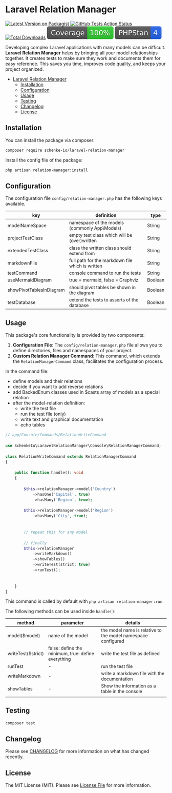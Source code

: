 <!--

This file was written by 'WriteMarkdownCommand.php' line 23 using
SchenkeIo\PackagingTools\Markdown\MarkdownAssembler

Do not edit manually as it will be overwritten.

-->
# Laravel Relation Manager

[![Latest Version on Packagist](https://img.shields.io/packagist/v/schenke-io/laravel-relation-manager.svg?style=flat-square)](https://packagist.org/packages/schenke-io/laravel-relation-manager)
[![GitHub Tests Action Status](https://img.shields.io/github/actions/workflow/status/schenke-io/laravel-relation-manager/run-tests.yml?branch=main&label=tests&style=flat-square)](https://github.com/schenke-io/laravel-relation-manager/actions?query=workflow%3Arun-tests+branch%3Amain)
[![Total Downloads](https://img.shields.io/packagist/dt/schenke-io/laravel-relation-manager.svg?style=flat-square)](https://packagist.org/packages/schenke-io/laravel-relation-manager)
[![Coverage](.github/coverage.svg)]()
[![PHPStan](.github/phpstan.svg)]()

Developing complex Laravel applications with many models can be difficult.
**Laravel Relation Manager** helps by bringing all your model relationships
together. It creates tests to make sure they work and documents them for
easy reference. This saves you time, improves code quality,
and keeps your project organized.



* [Laravel Relation Manager](#laravel-relation-manager)
  * [Installation](#installation)
  * [Configuration](#configuration)
  * [Usage](#usage)
  * [Testing](#testing)
  * [Changelog](#changelog)
  * [License](#license)



## Installation

You can install the package via composer:

```bash
composer require schenke-io/laravel-relation-manager
```
Install the config file of the package:

```bash
php artisan relation-manager:install
```





## Configuration

The configuration file `config/relation-manager.php` has the following keys available.




| key                      | definition                                       | type    |
|--------------------------|--------------------------------------------------|---------|
| modelNameSpace           | namespace of the models (commonly App\Models)    | String  |
| projectTestClass         | empty test class which will be (over)written     | String  |
| extendedTestClass        | class the written class should extend from       | String  |
| markdownFile             | full path for the markdown file which is written | String  |
| testCommand              | console command to run the tests                 | String  |
| useMermaidDiagram        | true = mermaid, false = Graphviz                 | Boolean |
| showPivotTablesInDiagram | should pivot tables be shown in the diagram      | Boolean |
| testDatabase             | extend the tests to asserts of the database      | Boolean |




## Usage

This package's core functionality is provided by two components:
1) **Configuration File**: The `config/relation-manager.php` file allows you to define directories, files and namespaces of your project.
2) **Custom Relation Manager Command**: This command, which extends the `RelationManagerCommand` class, facilitates the configuration process.

In the command file:
- define models and their relations
- decide if you want to add reverse relations
- add BackedEnum classes used in $casts array of models as a special relation
- after the model-relation definition:
    - write the test file
    - run the test file (only)
    - write text and graphical documentation
    - echo tables

```php
// app/Console/Commands/RelationWriteCommand

use SchenkeIo\LaravelRelationManager\Console\RelationManagerCommand;

class RelationWriteCommand extends RelationManagerCommand 
{
    
    public function handle(): void
    {       
        
        $this->relationManager->model('Country')
            ->hasOne('Capital', true)
            ->hasMany('Region', true);
            
        $this->relationManager->model('Region')
            ->hasMany('City', true);
            
                        
        // repeat this for any model    

        // finally 
        $this->relationManager
            ->writeMarkdown()
            ->showTables()
            ->writeTest(strict: true)
            ->runTest();
                   
        
    }    
}

```

This command is called by default with `php artisan relation-manager:run`.

The following methods can be used inside `handle()`:

| method             | parameter                                          | details                                                      |
|--------------------|----------------------------------------------------|--------------------------------------------------------------|
| model($model)      | name of the model                                  | the model name is relative to the model namespace configured |
| writeTest($strict) | false: define the minimum, true: define everything | write the test file as defined                               |
| runTest            | -                                                  | run the test file                                            |
| writeMarkdown      | -                                                  | write a markdown file with the documentation                 |
| showTables         | -                                                  | Show the information as a table in the console               |
|                    |                                                    |                                                              |




## Testing

```bash
composer test
```

## Changelog

Please see [CHANGELOG](CHANGELOG.md) for more information on what has changed recently.


## License

The MIT License (MIT). Please see [License File](LICENSE.md) for more information.



